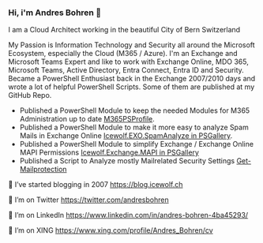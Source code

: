 ### Hi, i'm Andres Bohren 👋

I am a Cloud Architect working in the beautiful City of Bern Switzerland

My Passion is Information Technology and Security all around the Microsoft Ecosystem, especially the Cloud (M365 / Azure).
I'm an Exchange and Microsoft Teams Expert and like to work with Exchange Online, MDO 365, Microsoft Teams, Active Directory, Entra Connect, Entra ID and Security.
Became a PowerShell Enthusiast back in the Exchange 2007/2010 days and wrote a lot of helpful PowerShell Scripts. Some of them are published at my GitHub Repo.

- Published a PowerShell Module to keep the needed Modules for M365 Administration up to date [M365PSProfile](https://www.powershellgallery.com/packages/M365PSProfile).
- Published a PowerShell Module to make it more easy to analyze Spam Mails in Exchange Online [Icewolf.EXO.SpamAnalyze in PSGallery](https://www.powershellgallery.com/packages/Icewolf.EXO.SpamAnalyze).
- Published a PowerShell Module to simplify Exchange / Exchange Online MAPI Permissions [Icewolf.Exchange.MAPI in PSGallery](https://www.powershellgallery.com/packages/Icewolf.Exchange.MAPI/)
- Published a Script to Analyze mostly Mailrelated Security Settings [Get-Mailprotection](https://www.powershellgallery.com/packages/Get-Mailprotection)


🌱 I’ve started blogging in 2007 https://blog.icewolf.ch

💬 I’m on Twitter https://twitter.com/andresbohren

💬 I’m on LinkedIn https://www.linkedin.com/in/andres-bohren-4ba45293/

💬 I’m on XING https://www.xing.com/profile/Andres_Bohren/cv
